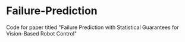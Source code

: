 # Failure-Prediction
Code for paper titled "Failure Prediction with Statistical Guarantees for Vision-Based Robot Control"
